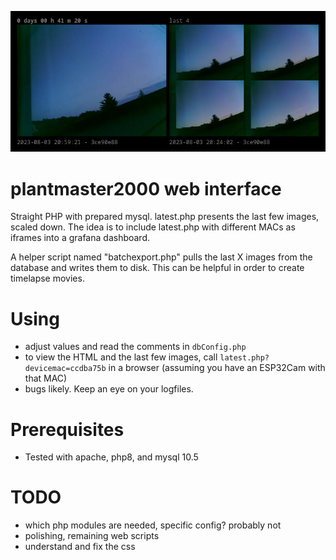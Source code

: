 ![grafana_screenshot](https://github.com/DJ1975-SE/plantmaster2000/blob/main/presentation/latest-example.png)

# plantmaster2000 web interface

Straight PHP with prepared mysql. latest.php presents the last few images, scaled down. The idea is to include latest.php with different MACs as iframes into a grafana dashboard.

A helper script named "batchexport.php" pulls the last X images from the database and writes them to disk. This can be helpful in order to create timelapse movies.

# Using
* adjust values and read the comments in ```dbConfig.php```
* to view the HTML and the last few images, call ```latest.php?devicemac=ccdba75b``` in a browser (assuming you have an ESP32Cam with that MAC)
* bugs likely. Keep an eye on your logfiles.

# Prerequisites
* Tested with apache, php8, and mysql 10.5

# TODO
* which php modules are needed, specific config? probably not
* polishing, remaining web scripts
* understand and fix the css

